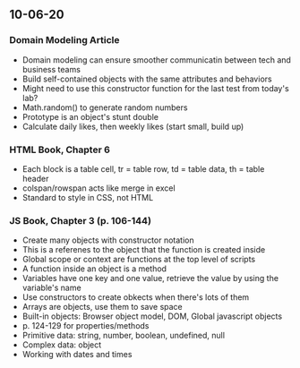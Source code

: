 ## 10-06-20

### Domain Modeling Article

- Domain modeling can ensure smoother communicatin between tech and business teams
- Build self-contained objects with the same attributes and behaviors
- Might need to use this constructor function for the last test from today's lab?
- Math.random() to generate random numbers
- Prototype is an object's stunt double
- Calculate daily likes, then weekly likes (start small, build up)

### HTML Book, Chapter 6

- Each block is a table cell, tr = table row, td = table data, th = table header
- colspan/rowspan acts like merge in excel
- Standard to style in CSS, not HTML

### JS Book, Chapter 3 (p. 106-144)

- Create many objects with constructor notation
- This is a referenes to the object that the function is created inside
- Global scope or context are functions at the top level of scripts
- A function inside an object is a method
- Variables have one key and one value, retrieve the value by using the variable's name
- Use constructors to create obkects when there's lots of them
- Arrays are objects, use them to save space
- Built-in objects: Browser object model, DOM, Global javascript objects
- p. 124-129 for properties/methods
- Primitive data: string, number, boolean, undefined, null
- Complex data: object
- Working with dates and times

